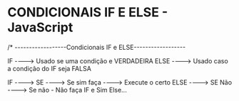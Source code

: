 # CONDICIONAIS IF E ELSE - JavaScript

/* ------------------Condicionais IF e ELSE------------------

IF    ----> Usado se uma condição e VERDADEIRA
ELSE  ----> Usado caso a condição do IF seja FALSA

IF    ----> SE     ----> Se sim faça ----> Execute o certo
ELSE  ----> SE Não ----> Se não - Não faça IF e Sim Else...
